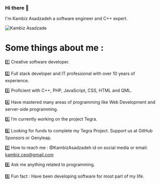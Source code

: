 ### Hi there 👋

I'm Kambiz Asadzadeh a software engineer and C++ expert.

![Kambiz Asadzade](https://camo.githubusercontent.com/bc99a147a2e4e3f09dd1792aa9261ec28e16be9ef4f9f37a599fb1bef83e7d3e/68747470733a2f2f6b6f6d617265762e636f6d2f67687076632f3f757365726e616d653d4b616d62697a417361647a61646568266c6162656c3d50726f66696c65253230766965777326636f6c6f723d306537356236267374796c653d666c6174)

# Some things about me :

1️⃣ Creative software developer.

2️⃣ Full stack developer and IT professional with over 10 years of experience.

3️⃣ Proficient with C++, PHP, JavaScript, CSS, HTML and QML.

4️⃣ Have mastered many areas of programming like Web Development and server-side programming.

5️⃣ I’m currently working on the project Tegra.

6️⃣ Looking for funds to complete my Tegra Project. Support us at GitHub Sponsors or Genyleap.

7️⃣ How to reach me : @KambizAsadzadeh id on social media or email: kambiz.ceo@gmail.com

8️⃣ Ask me anything related to programming.

9️⃣ Fun fact : Have been developing software for most part of my life.

